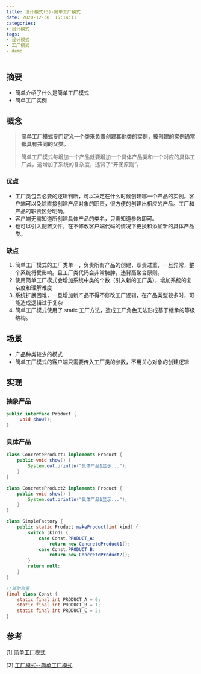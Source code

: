 ```yaml
---
title: 设计模式(3)-简单工厂模式
date: 2020-12-30  15:14:11
categories:
- 设计模式
tags:
- 设计模式
- 工厂模式
- demo
---
```

## 摘要

* 简单介绍了什么是简单工厂模式
* 简单工厂实例
<!--more-->
## 概念

> **简单工厂模式专门定义一个类来负责创建其他类的实例，被创建的实例通常都具有共同的父类。**
>
> 简单工厂模式每增加一个产品就要增加一个具体产品类和一个对应的具体工厂类，这增加了系统的复杂度，违背了“开闭原则”。

### 优点

* 工厂类包含必要的逻辑判断，可以决定在什么时候创建哪一个产品的实例。客户端可以免除直接创建产品对象的职责，很方便的创建出相应的产品。工厂和产品的职责区分明确。
* 客户端无需知道所创建具体产品的类名，只需知道参数即可。
* 也可以引入配置文件，在不修改客户端代码的情况下更换和添加新的具体产品类。

### 缺点

1. 简单工厂模式的工厂类单一，负责所有产品的创建，职责过重，一旦异常，整个系统将受影响。且工厂类代码会非常臃肿，违背高聚合原则。
2. 使用简单工厂模式会增加系统中类的个数（引入新的工厂类），增加系统的复杂度和理解难度
3. 系统扩展困难，一旦增加新产品不得不修改工厂逻辑，在产品类型较多时，可能造成逻辑过于复杂
4. 简单工厂模式使用了 static 工厂方法，造成工厂角色无法形成基于继承的等级结构。

## 场景

* 产品种类较少的模式
* 简单工厂模式的客户端只需要传入工厂类的参数，不用关心对象的创建逻辑

## 实现

### 抽象产品

```java
public interface Product {
     void show();
}
```

### 具体产品

```java
class ConcreteProduct1 implements Product {
    public void show() {
    	System.out.println("具体产品1显示...");
    }
}
```

```java
class ConcreteProduct2 implements Product {
    public void show() {
    	System.out.println("具体产品1显示...");
    }
}
```

```java
class SimpleFactory {
    public static Product makeProduct(int kind) {
        switch (kind) {
            case Const.PRODUCT_A:
                return new ConcreteProduct1();
            case Const.PRODUCT_B:
                return new ConcreteProduct2();
        }
        return null;
    }
}

//辅助常量
final class Const {
    static final int PRODUCT_A = 0;
    static final int PRODUCT_B = 1;
    static final int PRODUCT_C = 2;
}
```

## 参考

[1].[简单工厂模式](http://c.biancheng.net/view/8385.html)

[2].[工厂模式--简单工厂模式](https://www.jianshu.com/p/5cb52d84bd6d)

